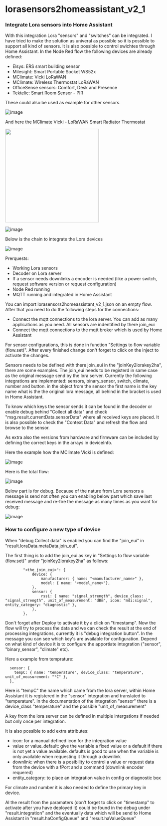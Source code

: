 # lorasensors2homeassistant_v2_1


### Integrate Lora sensors into Home Assistant

With this integration Lora "sensors" and "switches" can be integrated. I have tried to make the solution as univeral as possible so it is possible to support all kind of sensors. It is also possible to control swichtes through Home Assistant. In the Node Red flow the following devices are already defined:
 - Elsys: ERS smart building sensor
 - Milesight: Smart Portable Socket WS52x
 - MClimate:  Vicki LoRaWAN
 - MClimate:  Wireless Thermostat LoRaWAN
 - OfficeSense sensors: Comfort, Desk and Presence
 - Tektelic: Smart Room Sensor - PIR

These could also be used as example for other sensors.

![image](https://github.com/user-attachments/assets/1e088a27-bd7a-44e3-b14d-580ed334c643)

And here the MClimate Vicki - LoRaWAN Smart Radiator Thermostat

<img src="https://github.com/user-attachments/assets/70c8a6de-c5c3-433f-9d89-ac2fd8bc776b" width="300" />

![image](https://github.com/user-attachments/assets/0563a3ad-1847-41be-9103-c3708893f949)

Below is the chain to integrate the Lora devices

![image](https://github.com/user-attachments/assets/b1411eca-4749-4a5c-9ebc-f3f6d6e824f4)

Prerquests:
 - Working Lora sensors
 - Decoder on Lora server
 - If a sensor needs downlinks a encoder is needed (like a power switch, request software version or request configuration)
 - Node Red running
 - MQTT running and integrated in Home Assistant

You can import lorasensors2homeassistant_v2_1.json on an empty flow. After that you need to do the following steps for the connections:
 - Connect the mqtt connections to the lora server. You can add as many applications as you need. All sensors are indentified by there join_eui
 - Connect the mqtt connections to the mqtt broker which is used by Home Assistant

For sensor configurations, this is done in function "Settings to flow variable (flow.set)".  After every finished change don't forget to click on the inject to activate the changes.

Sensors needs to be defined with there join_eui in the "joinKey2lorakey2ha", there are some examples. The join_eui needs to be registerd in same case as the original message send by the lora server. Currently the following integrations are implemented: sensors, binary_sensor, switch, climate, number and button. in the object from the sensor the first name is the key name what is the the original lora message, all behind in the bracket is used in Home Assistant.

To know which keys the sensor sends it can be found in the decoder or enable debug behind "Collect all data" and check "msg.result.currentData.sensorData" where all received keys are placed. It is also possible to check the "Context Data" and refresh the flow and browse to the sensor.

As extra also the versions from hardware and firmware can be included by defining the correct keys in the arrays in deviceInfo.

Here the example how the MClimate Vicki is defined:

![image](https://github.com/user-attachments/assets/2cc79e53-dbba-4fbe-9607-450112647b00)

Here is the total flow:

![image](https://github.com/user-attachments/assets/fb74113d-a1ec-46c0-bb6b-7a1eec6bd39b)

Below part is for debug. Because of the nature from Lora sensors a message is send not often you can enabling below part which save last received message and re-fire the message as many times as you want for debug:

![image](https://github.com/user-attachments/assets/2ffdb77b-5947-47b0-8393-2c747ce553b3)


### How to configure a new type of device

When "debug Collect data" is enabled you can find the "join_eui" in "result.loraData.metaData.join_eui".

The first thing is to add the join_eui as key in "Settings to flow variable (flow.set)" under "joinKey2lorakey2ha" as follows:
```
        "<the_join_eui>": {
            device: {
                manufacturer: { name: "<manufacturer_name>" },
                model: { name: "<model_name>"},
            },
            sensor: {
                rssi: { name: "signal_strength", device_class: "signal_strength", unit_of_measurement: "dBm", icon: "mdi:signal", entity_category: "diagnostic" },
            },
        },

```

Don't forget after Deploy to activate it by a click on "timestamp". Now the flow will try to process the data and we can check the result at the end of processing integrations, currently it is "debug integration button". In the message you can see which key's are available for configuration. Depend on what kind of device it is to configure the apportiate integration ("sensor", "binary_sensor", "climate" etc).

Here a example from temprature:
```
  sensor: {
	tempC: { name: "temperature", device_class: "temperature", unit_of_measurement: "°C" },
  },
```

Here is "tempC" the name which came from the lora server, within Home Assistant it is registered in the "sensor" integration and translated to "temperature". In the documentation of the integration "sensor" there is a device_class "temperature" and the possible "unit_of_measurement"

A key from the lora server can be defined in multiple intergations if needed but only once per integration.

It is also possible to add extra attributes:
 - icon: for a manual defined icon for the integration value
 - value or value_default: give the variable a fixed value or a default if there is not yet a value available. defaults is good to use when the variable is only available when requesting it through a downlink
 - downlink: when there is a posibility to control a value or request data from the device with a fPort and a command (downlink encoder requered)
 - entity_category: to place an integration value in config or diagnostic box

For climate and number it is also needed to define the primary key in device.

Al the result from the paramaters (don't forget to click on "timestamp" to activate after you have deployed it) could be found in the debug under "result.integration" and the eventually data which will be send to Home Assistant in "result.haConfigQueue" and "result.haValueQueue"
